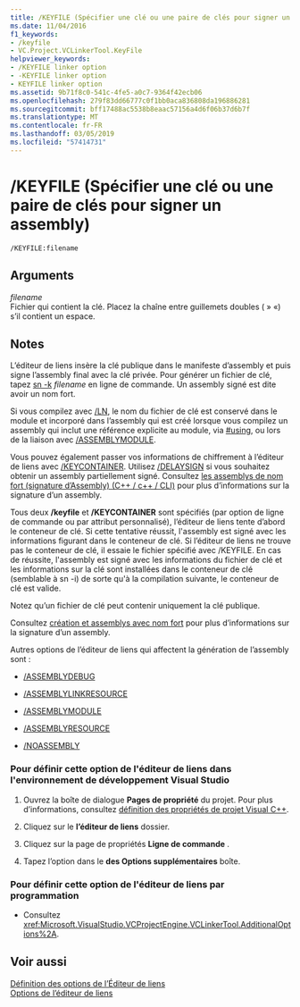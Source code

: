 ```yaml
---
title: /KEYFILE (Spécifier une clé ou une paire de clés pour signer un assembly)
ms.date: 11/04/2016
f1_keywords:
- /keyfile
- VC.Project.VCLinkerTool.KeyFile
helpviewer_keywords:
- /KEYFILE linker option
- -KEYFILE linker option
- KEYFILE linker option
ms.assetid: 9b71f8c0-541c-4fe5-a0c7-9364f42ecb06
ms.openlocfilehash: 279f83dd66777c0f1bb0aca836808da196886281
ms.sourcegitcommit: bff17488ac5538b8eaac57156a4d6f06b37d6b7f
ms.translationtype: MT
ms.contentlocale: fr-FR
ms.lasthandoff: 03/05/2019
ms.locfileid: "57414731"
---
```

# <a name="keyfile-specify-key-or-key-pair-to-sign-an-assembly"></a>/KEYFILE (Spécifier une clé ou une paire de clés pour signer un assembly)

```
/KEYFILE:filename
```

## <a name="arguments"></a>Arguments

*filename*<br/>
Fichier qui contient la clé. Placez la chaîne entre guillemets doubles ( » «) s’il contient un espace.

## <a name="remarks"></a>Notes

L’éditeur de liens insère la clé publique dans le manifeste d’assembly et puis signe l’assembly final avec la clé privée. Pour générer un fichier de clé, tapez [sn -k](/dotnet/framework/tools/sn-exe-strong-name-tool) *filename* en ligne de commande. Un assembly signé est dite avoir un nom fort.

Si vous compilez avec [/LN](../../build/reference/ln-create-msil-module.md), le nom du fichier de clé est conservé dans le module et incorporé dans l’assembly qui est créé lorsque vous compilez un assembly qui inclut une référence explicite au module, via [#using](../../preprocessor/hash-using-directive-cpp.md), ou lors de la liaison avec [/ASSEMBLYMODULE](../../build/reference/assemblymodule-add-a-msil-module-to-the-assembly.md).

Vous pouvez également passer vos informations de chiffrement à l’éditeur de liens avec [/KEYCONTAINER](../../build/reference/keycontainer-specify-a-key-container-to-sign-an-assembly.md). Utilisez [/DELAYSIGN](../../build/reference/delaysign-partially-sign-an-assembly.md) si vous souhaitez obtenir un assembly partiellement signé. Consultez [les assemblys de nom fort (signature d’Assembly) (C++ / c++ / CLI)](../../dotnet/strong-name-assemblies-assembly-signing-cpp-cli.md) pour plus d’informations sur la signature d’un assembly.

Tous deux **/keyfile** et **/KEYCONTAINER** sont spécifiés (par option de ligne de commande ou par attribut personnalisé), l’éditeur de liens tente d’abord le conteneur de clé. Si cette tentative réussit, l'assembly est signé avec les informations figurant dans le conteneur de clé. Si l’éditeur de liens ne trouve pas le conteneur de clé, il essaie le fichier spécifié avec /KEYFILE. En cas de réussite, l'assembly est signé avec les informations du fichier de clé et les informations sur la clé sont installées dans le conteneur de clé (semblable à sn -i) de sorte qu'à la compilation suivante, le conteneur de clé est valide.

Notez qu’un fichier de clé peut contenir uniquement la clé publique.

Consultez [création et assemblys avec nom fort](/dotnet/framework/app-domains/create-and-use-strong-named-assemblies) pour plus d’informations sur la signature d’un assembly.

Autres options de l’éditeur de liens qui affectent la génération de l’assembly sont :

- [/ASSEMBLYDEBUG](../../build/reference/assemblydebug-add-debuggableattribute.md)

- [/ASSEMBLYLINKRESOURCE](../../build/reference/assemblylinkresource-link-to-dotnet-framework-resource.md)

- [/ASSEMBLYMODULE](../../build/reference/assemblymodule-add-a-msil-module-to-the-assembly.md)

- [/ASSEMBLYRESOURCE](../../build/reference/assemblyresource-embed-a-managed-resource.md)

- [/NOASSEMBLY](../../build/reference/noassembly-create-a-msil-module.md)

### <a name="to-set-this-linker-option-in-the-visual-studio-development-environment"></a>Pour définir cette option de l'éditeur de liens dans l'environnement de développement Visual Studio

1. Ouvrez la boîte de dialogue **Pages de propriété** du projet. Pour plus d’informations, consultez [définition des propriétés de projet Visual C++](../../ide/working-with-project-properties.md).

1. Cliquez sur le **l’éditeur de liens** dossier.

1. Cliquez sur la page de propriétés **Ligne de commande** .

1. Tapez l’option dans le **des Options supplémentaires** boîte.

### <a name="to-set-this-linker-option-programmatically"></a>Pour définir cette option de l'éditeur de liens par programmation

- Consultez <xref:Microsoft.VisualStudio.VCProjectEngine.VCLinkerTool.AdditionalOptions%2A>.

## <a name="see-also"></a>Voir aussi

[Définition des options de l’Éditeur de liens](../../build/reference/setting-linker-options.md)<br/>
[Options de l’éditeur de liens](../../build/reference/linker-options.md)
